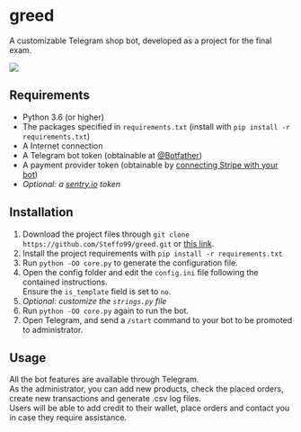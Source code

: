 # greed
A customizable Telegram shop bot, developed as a project for the final exam.

![](https://img.shields.io/badge/version-alpha-blue.svg)

## Requirements
* Python 3.6 (or higher)
* The packages specified in `requirements.txt` (install with `pip install -r requirements.txt`)
* A Internet connection
* A Telegram bot token (obtainable at [@Botfather](https://t.me/Botfather))
* A payment provider token (obtainable by [connecting Stripe with your bot](https://t.me/Botfather))
* _Optional: a [sentry.io](https://sentry.io) token_

## Installation
1. Download the project files through `git clone https://github.com/Steffo99/greed.git` or [this link](https://github.com/Steffo99/greed/archive/master.zip).
2. Install the project requirements with `pip install -r requirements.txt`
3. Run `python -OO core.py` to generate the configuration file.
4. Open the config folder and edit the `config.ini` file following the contained instructions.  
Ensure the `is_template` field is set to `no`.
5. _Optional: customize the `strings.py` file_
6. Run `python -OO core.py` again to run the bot.
7. Open Telegram, and send a `/start` command to your bot to be promoted to administrator.

## Usage
All the bot features are available through Telegram.   
As the administrator, you can add new products, check the placed orders, create new transactions and generate .csv log files.  
Users will be able to add credit to their wallet, place orders and contact you in case they require assistance.
